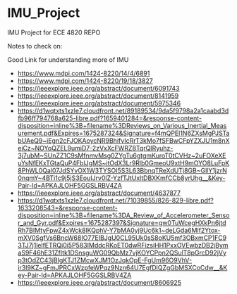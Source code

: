 # IMU_Project
IMU Project for ECE 4820 REPO


Notes to check on:


Good Link for understanding more of IMU
- https://www.mdpi.com/1424-8220/14/4/6891
- https://www.mdpi.com/1424-8220/19/18/3827
- https://ieeexplore.ieee.org/abstract/document/6091743
- https://ieeexplore.ieee.org/abstract/document/8141959
- https://ieeexplore.ieee.org/abstract/document/5975346
- https://d1wqtxts1xzle7.cloudfront.net/89189534/9da5f9798a2a1caabd3dfb96ff794768a625-libre.pdf?1659401284=&response-content-disposition=inline%3B+filename%3DReviews_on_Various_Inertial_Measurement.pdf&Expires=1675287324&Signature=f4mQPEl1N6ZXsMgPJSTabUAeQ9~iEgn2cFJOKAoycNR9BhifvIcRrT3kMo7fSFBwCFpYZXJU1m8nXeiCz~NOYoQZEL9umiD7-2zVxXcFWRZ8TqrQIRyuhz-3j7ubM~SUnZZ1C9sMfnmvMsg0ZYgTu6gtgmKuroT0tCVHz~2uFOXeXEuYsNfEKxTGtaQuP4FblJgMS~itOdX3Lr9Rlb0GmeoU9xtH9mOYO8LuFpK8PhWL0Qal07JdSYvOX1W3TYSOI5S3L63BbnqTReXdUTj8GB~GllY1jzrN0nqmY~4BTi1c9j5jS3EouIJrv0lZ-YzfTJtUxltDBXKmfCCb8yrUhg__&Key-Pair-Id=APKAJLOHF5GGSLRBV4ZA
- https://ieeexplore.ieee.org/abstract/document/4637877
- https://d1wqtxts1xzle7.cloudfront.net/71039855/826-829-libre.pdf?1633208543=&response-content-disposition=inline%3B+filename%3DA_Review_of_Accelerometer_Sensor_and_Gyr.pdf&Expires=1675287397&Signature=gw0TuWcegHXkPn6jtdRh7BIMtyFpwZ4xWck8lKQphV-Y7bMA0yj9Uc6k1~deLGda6Mlf2Ytox-mXV0SgfVs6BncW68IO77EIBJgU0CL95Uk0sS8oKU5mf3OBxmCP1FC93TJ7j1lelfETRQi0i5P583IMddcRKoET0dwRFizsiHH1PxxOVEwbzDB2jBymaS9F46hE31ZfItk1DSnsguWG09QbMz7vjKOYCPpn2QSulT8pGrcD92jVyp3tOdZC43jBIgKTJ1ZMcwXJM1OzJqkOpE-FgUm96O9VhV-ir3I9KZ~gFmJPRCxWzpfeWPqz9Nzn64U7EgfDlQZgGbMSXCoCdw__&Key-Pair-Id=APKAJLOHF5GGSLRBV4ZA
- https://ieeexplore.ieee.org/abstract/document/8606925

